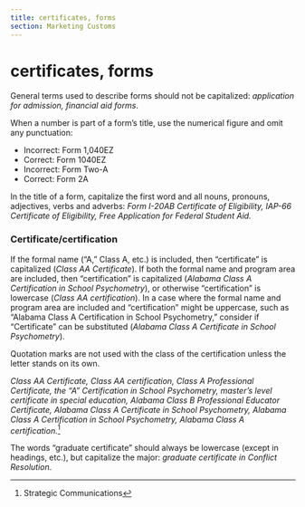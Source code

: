 ```yaml
---
title: certificates, forms
section: Marketing Customs
---
```

# certificates, forms

General terms used to describe forms should not be capitalized: _application for admission, financial aid forms_.

When a number is part of a form’s title, use the numerical figure and omit any punctuation:

*   Incorrect: Form 1,040EZ
*   Correct: Form 1040EZ
*   Incorrect: Form Two-A
*   Correct: Form 2A

In the title of a form, capitalize the first word and all nouns, pronouns, adjectives, verbs and adverbs: _Form I-20AB Certificate of Eligibility, IAP-66 Certificate of Eligibility, Free Application for Federal Student Aid._

### Certificate/certification
If the formal name (“A,” Class A, etc.) is included, then “certificate” is capitalized (_Class AA Certificate_). If both the formal name and program area are included, then “certification” is capitalized (_Alabama Class A Certification in School Psychometry_), or otherwise “certification” is lowercase (_Class AA certification_). In a case where the formal name and program area are included and “certification” might be uppercase, such as “Alabama Class A Certification in School Psychometry,” consider if “Certificate” can be substituted (_Alabama Class A Certificate in School Psychometry_).

Quotation marks are not used with the class of the certification unless the letter stands on its own.

_Class AA Certificate, Class AA certification, Class A Professional Certificate, the “A” Certification in School Psychometry, master’s level certificate in special education, Alabama Class B Professional Educator Certificate, Alabama Class A Certificate in School Psychometry, Alabama Class A Certification in School Psychometry, Alabama Class A certification._[^78]

The words “graduate certificate” should always be lowercase (except in headings, etc.), but capitalize the major: _graduate certificate in Conflict Resolution_.

[^78]: Strategic Communications